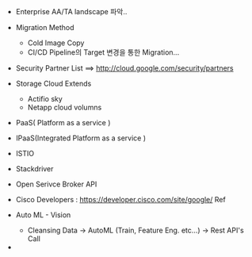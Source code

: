 - Enterprise AA/TA landscape 파악.. 
- Migration Method
  - Cold Image Copy 
  - CI/CD Pipeline의 Target 변경을 통한 Migration...
- Security Partner List ==> http://cloud.google.com/security/partners
- Storage Cloud Extends 
  - Actifio sky
  - Netapp cloud volumns 
- PaaS( Platform as a service )
- IPaaS(Integrated Platform as a service )
- ISTIO
- Stackdriver
- Open Serivce Broker API
- Cisco Developers : https://developer.cisco.com/site/google/ Ref 

- Auto ML - Vision 
  - Cleansing Data -> AutoML (Train, Feature Eng. etc...) -> Rest API's Call
- 


